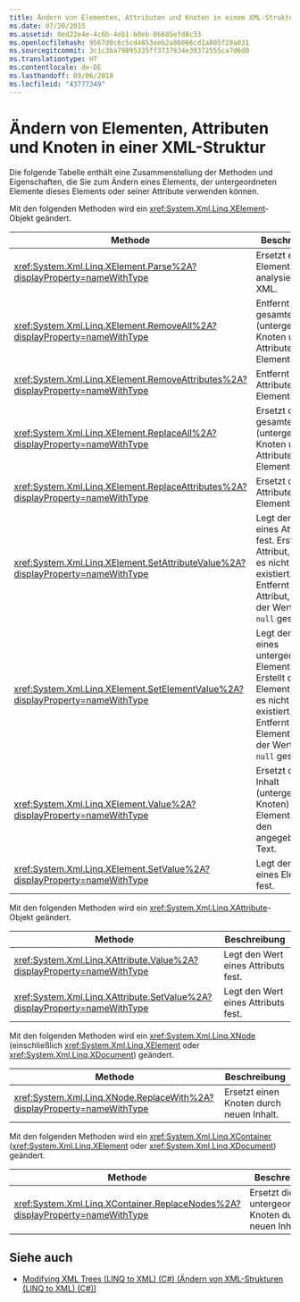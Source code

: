 ```yaml
---
title: Ändern von Elementen, Attributen und Knoten in einem XML-Struktur
ms.date: 07/20/2015
ms.assetid: 0ed22e4e-4c6b-4eb1-b0eb-06685efd8c33
ms.openlocfilehash: 9567d0c6c5cd4853eeb2a86066cd1a805f20a031
ms.sourcegitcommit: 3c1c3ba79895335ff3737934e39372555ca7d6d0
ms.translationtype: HT
ms.contentlocale: de-DE
ms.lasthandoff: 09/06/2018
ms.locfileid: "43777349"
---
```

# <a name="modifying-elements-attributes-and-nodes-in-an-xml-tree"></a>Ändern von Elementen, Attributen und Knoten in einer XML-Struktur
Die folgende Tabelle enthält eine Zusammenstellung der Methoden und Eigenschaften, die Sie zum Ändern eines Elements, der untergeordneten Elemente dieses Elements oder seiner Attribute verwenden können.  
  
 Mit den folgenden Methoden wird ein <xref:System.Xml.Linq.XElement>-Objekt geändert.  
  
|Methode|Beschreibung |  
|------------|-----------------|  
|<xref:System.Xml.Linq.XElement.Parse%2A?displayProperty=nameWithType>|Ersetzt ein Element durch analysiertes XML.|  
|<xref:System.Xml.Linq.XElement.RemoveAll%2A?displayProperty=nameWithType>|Entfernt den gesamten Inhalt (untergeordnete Knoten und Attribute) eines Elements.|  
|<xref:System.Xml.Linq.XElement.RemoveAttributes%2A?displayProperty=nameWithType>|Entfernt die Attribute eines Elements.|  
|<xref:System.Xml.Linq.XElement.ReplaceAll%2A?displayProperty=nameWithType>|Ersetzt den gesamten Inhalt (untergeordnete Knoten und Attribute) eines Elements.|  
|<xref:System.Xml.Linq.XElement.ReplaceAttributes%2A?displayProperty=nameWithType>|Ersetzt die Attribute eines Elements.|  
|<xref:System.Xml.Linq.XElement.SetAttributeValue%2A?displayProperty=nameWithType>|Legt den Wert eines Attributs fest. Erstellt das Attribut, wenn es nicht existiert. Entfernt das Attribut, wenn der Wert auf `null` gesetzt ist.|  
|<xref:System.Xml.Linq.XElement.SetElementValue%2A?displayProperty=nameWithType>|Legt den Wert eines untergeordneten Elements fest. Erstellt das Element, wenn es nicht existiert. Entfernt das Element, wenn der Wert auf `null` gesetzt ist.|  
|<xref:System.Xml.Linq.XElement.Value%2A?displayProperty=nameWithType>|Ersetzt den Inhalt (untergeordnete Knoten) eines Elements durch den angegebenen Text.|  
|<xref:System.Xml.Linq.XElement.SetValue%2A?displayProperty=nameWithType>|Legt den Wert eines Elements fest.|  
  
 Mit den folgenden Methoden wird ein <xref:System.Xml.Linq.XAttribute>-Objekt geändert.  
  
|Methode|Beschreibung |  
|------------|-----------------|  
|<xref:System.Xml.Linq.XAttribute.Value%2A?displayProperty=nameWithType>|Legt den Wert eines Attributs fest.|  
|<xref:System.Xml.Linq.XAttribute.SetValue%2A?displayProperty=nameWithType>|Legt den Wert eines Attributs fest.|  
  
 Mit den folgenden Methoden wird ein <xref:System.Xml.Linq.XNode> (einschließlich <xref:System.Xml.Linq.XElement> oder <xref:System.Xml.Linq.XDocument>) geändert.  
  
|Methode|Beschreibung |  
|------------|-----------------|  
|<xref:System.Xml.Linq.XNode.ReplaceWith%2A?displayProperty=nameWithType>|Ersetzt einen Knoten durch neuen Inhalt.|  
  
 Mit den folgenden Methoden wird ein <xref:System.Xml.Linq.XContainer> (<xref:System.Xml.Linq.XElement> oder <xref:System.Xml.Linq.XDocument>) geändert.  
  
|Methode|Beschreibung |  
|------------|-----------------|  
|<xref:System.Xml.Linq.XContainer.ReplaceNodes%2A?displayProperty=nameWithType>|Ersetzt die untergeordneten Knoten durch neuen Inhalt.|  
  
## <a name="see-also"></a>Siehe auch

- [Modifying XML Trees (LINQ to XML) (C#) (Ändern von XML-Strukturen (LINQ to XML) (C#))](../../../../csharp/programming-guide/concepts/linq/modifying-xml-trees-linq-to-xml.md)
